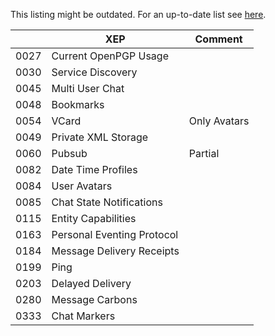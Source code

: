 This listing might be outdated. For an up-to-date list see [here](https://github.com/dino/dino/tree/master/xmpp-vala/src/module/xep).

|      | XEP                          | Comment|
| ---- | ---------------------------- | ------ |
| 0027 | Current OpenPGP Usage        | |
| 0030 | Service Discovery            | |
| 0045 | Multi User Chat              | |
| 0048 | Bookmarks                    | |
| 0054 | VCard                        | Only Avatars |
| 0049 | Private XML Storage          | |
| 0060 | Pubsub                       | Partial |
| 0082 | Date Time Profiles           | |
| 0084 | User Avatars                 | |
| 0085 | Chat State Notifications     | |
| 0115 | Entity Capabilities          | |
| 0163 | Personal Eventing Protocol   | |
| 0184 | Message Delivery Receipts    | |
| 0199 | Ping                         | |
| 0203 | Delayed Delivery             | |
| 0280 | Message Carbons              | |
| 0333 | Chat Markers                 | |